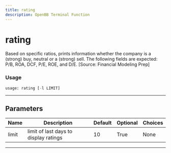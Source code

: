 ```yaml
---
title: rating
description: OpenBB Terminal Function
---
```


# rating

Based on specific ratios, prints information whether the company is a (strong) buy, neutral or a (strong) sell. The following fields are expected: P/B, ROA, DCF, P/E, ROE, and D/E. [Source: Financial Modeling Prep]

### Usage

```python
usage: rating [-l LIMIT]
```

---

## Parameters

| Name | Description | Default | Optional | Choices |
| ---- | ----------- | ------- | -------- | ------- |
| limit | limit of last days to display ratings | 10 | True | None |
---

